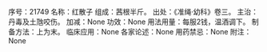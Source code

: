 序号：21749
名称：红散子
组成：茜根半斤。
出处：《准绳·幼科》卷三。
主治：丹毒及土虺咬伤。
加减：None
功效：None
用法用量：每服2钱，温酒调下。
制备方法：上为末。
临床应用：None
各家论述：None
用药禁忌：None
附注：None
